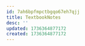 ```yaml
---
id: 7ah6bpfmpctbgqo67eh7qjj
title: TextbookNotes
desc: ''
updated: 1736364877172
created: 1736364877172
---
```

